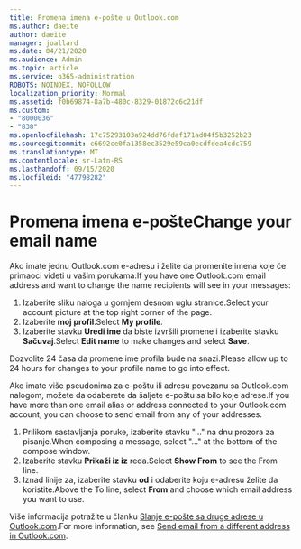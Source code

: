 ```yaml
---
title: Promena imena e-pošte u Outlook.com
ms.author: daeite
author: daeite
manager: joallard
ms.date: 04/21/2020
ms.audience: Admin
ms.topic: article
ms.service: o365-administration
ROBOTS: NOINDEX, NOFOLLOW
localization_priority: Normal
ms.assetid: f0b69874-8a7b-480c-8329-01872c6c21df
ms.custom:
- "8000036"
- "838"
ms.openlocfilehash: 17c75293103a924dd76fdaf171ad04f5b3252b23
ms.sourcegitcommit: c6692ce0fa1358ec3529e59ca0ecdfdea4cdc759
ms.translationtype: MT
ms.contentlocale: sr-Latn-RS
ms.lasthandoff: 09/15/2020
ms.locfileid: "47798282"
---
```

# <a name="change-your-email-name"></a><span data-ttu-id="6d426-102">Promena imena e-pošte</span><span class="sxs-lookup"><span data-stu-id="6d426-102">Change your email name</span></span>

<span data-ttu-id="6d426-103">Ako imate jednu Outlook.com e-adresu i želite da promenite imena koje će primaoci videti u vašim porukama:</span><span class="sxs-lookup"><span data-stu-id="6d426-103">If you have one Outlook.com email address and want to change the name recipients will see in your messages:</span></span>
  
1. <span data-ttu-id="6d426-104">Izaberite sliku naloga u gornjem desnom uglu stranice.</span><span class="sxs-lookup"><span data-stu-id="6d426-104">Select your account picture at the top right corner of the page.</span></span>
2. <span data-ttu-id="6d426-105">Izaberite **moj profil**.</span><span class="sxs-lookup"><span data-stu-id="6d426-105">Select **My profile**.</span></span>
3. <span data-ttu-id="6d426-106">Izaberite stavku **Uredi ime** da biste izvršili promene i izaberite stavku **Sačuvaj**.</span><span class="sxs-lookup"><span data-stu-id="6d426-106">Select **Edit name** to make changes and select **Save**.</span></span>

<span data-ttu-id="6d426-107">Dozvolite 24 časa da promene ime profila bude na snazi.</span><span class="sxs-lookup"><span data-stu-id="6d426-107">Please allow up to 24 hours for changes to your profile name to go into effect.</span></span>
  
<span data-ttu-id="6d426-108">Ako imate više pseudonima za e-poštu ili adresu povezanu sa Outlook.com nalogom, možete da odaberete da šaljete e-poštu sa bilo koje adrese.</span><span class="sxs-lookup"><span data-stu-id="6d426-108">If you have more than one email alias or address connected to your Outlook.com account, you can choose to send email from any of your addresses.</span></span>
  
1. <span data-ttu-id="6d426-109">Prilikom sastavljanja poruke, izaberite stavku "..." na dnu prozora za pisanje.</span><span class="sxs-lookup"><span data-stu-id="6d426-109">When composing a message, select "..." at the bottom of the compose window.</span></span>
1. <span data-ttu-id="6d426-110">Izaberite stavku **Prikaži iz iz** reda.</span><span class="sxs-lookup"><span data-stu-id="6d426-110">Select **Show From** to see the From line.</span></span>
1. <span data-ttu-id="6d426-111">Iznad linije za, izaberite stavku **od** i odaberite koju e-adresu želite da koristite.</span><span class="sxs-lookup"><span data-stu-id="6d426-111">Above the To line, select **From** and choose which email address you want to use.</span></span>

<span data-ttu-id="6d426-112">Više informacija potražite u članku [Slanje e-pošte sa druge adrese u Outlook.com](https://support.office.com/article/ccba89cb-141c-4a36-8c56-6d16a8556d2e?wt.mc_id=Office_Outlook_com_Alchemy).</span><span class="sxs-lookup"><span data-stu-id="6d426-112">For more information, see [Send email from a different address in Outlook.com](https://support.office.com/article/ccba89cb-141c-4a36-8c56-6d16a8556d2e?wt.mc_id=Office_Outlook_com_Alchemy).</span></span>
